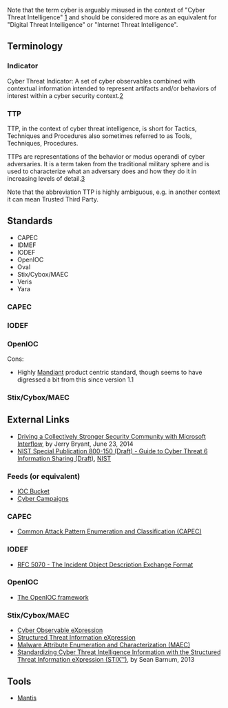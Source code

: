 Note that the term cyber is arguably misused in the context of "Cyber
Threat Intelligence"
[1](http://en.wikipedia.org/wiki/Internet-related_prefixes) and should
be considered more as an equivalent for "Digital Threat Intelligence" or
"Internet Threat Intelligence".

## Terminology

### Indicator

Cyber Threat Indicator: A set of cyber observables combined with
contextual information intended to represent artifacts and/or behaviors
of interest within a cyber security
context.[2](https://msm.mitre.org/docs/STIX-Whitepaper.pdf)

### TTP

TTP, in the context of cyber threat intelligence, is short for Tactics,
Techniques and Procedures also sometimes referred to as Tools,
Techniques, Procedures.

TTPs are representations of the behavior or modus operandi of cyber
adversaries. It is a term taken from the traditional military sphere and
is used to characterize what an adversary does and how they do it in
increasing levels of
detail.[3](https://msm.mitre.org/docs/STIX-Whitepaper.pdf)

Note that the abbreviation TTP is highly ambiguous, e.g. in another
context it can mean Trusted Third Party.

## Standards

- CAPEC
- IDMEF
- IODEF
- OpenIOC
- Oval
- Stix/Cybox/MAEC
- Veris
- Yara

### CAPEC

### IODEF

### OpenIOC

Cons:

- Highly [Mandiant](Mandiant "wikilink") product centric standard,
  though seems to have digressed a bit from this since version 1.1

### Stix/Cybox/MAEC

## External Links

- [Driving a Collectively Stronger Security Community with Microsoft
  Interflow](http://blogs.technet.com/b/msrc/archive/2014/06/23/announcing-microsoft-interflow.aspx),
  by Jerry Bryant, June 23, 2014
- [NIST Special Publication 800-150 (Draft) - Guide to Cyber Threat 6
  Information Sharing
  (Draft)](http://csrc.nist.gov/publications/drafts/800-150/sp800_150_draft.pdf),
  [NIST](NIST "wikilink")

### Feeds (or equivalent)

- [IOC Bucket](https://www.iocbucket.com/)
- [Cyber Campaigns](http://cybercampaigns.net/)

### CAPEC

- [Common Attack Pattern Enumeration and Classification
  (CAPEC)](https://capec.mitre.org/)

### IODEF

- [RFC 5070 - The Incident Object Description Exchange
  Format](http://tools.ietf.org/html/rfc5070)

### OpenIOC

- [The OpenIOC framework](http://www.openioc.org/)

### Stix/Cybox/MAEC

- [Cyber Observable eXpression](http://cybox.mitre.org/)
- [Structured Threat Information eXpression](https://stix.mitre.org/)
- [Malware Attribute Enumeration and Characterization
  (MAEC)](http://maec.mitre.org/)
- [Standardizing Cyber Threat Intelligence Information with the
  Structured Threat Information eXpression
  (STIX™)](https://msm.mitre.org/docs/STIX-Whitepaper.pdf), by Sean
  Barnum, 2013

## Tools

- [Mantis](Mantis "wikilink")